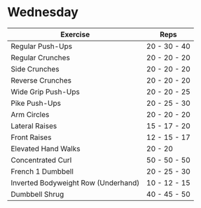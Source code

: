 # Wednesday

| Exercise            					| Reps          |
|---------------------------------------------------------------|-------------------|
| Regular Push-Ups    				| 20 - 30 - 40 |
| Regular Crunches  			        	| 20 - 20 - 20 |
| Side Crunches       				   	| 20 - 20 - 20 |
| Reverse Crunches 					| 20 - 20 - 20 |
| Wide Grip Push-Ups 				| 20 - 20 - 25 |
| Pike Push-Ups 					| 20 - 25 - 30 |
| Arm Circles	 					| 20 - 20 - 20 |
| Lateral Raises 					| 15 - 17 - 20 |
| Front Raises 						| 12 - 15 - 17 |
| Elevated Hand Walks 				| 20 - 20        |
| Concentrated Curl 					| 50 - 50 - 50 |
| French 1 Dumbbell	 				| 20 - 25 - 30 |
| Inverted Bodyweight Row (Underhand)	| 10 - 12 - 15 |
| Dumbbell Shrug					| 40 - 45 - 50 |